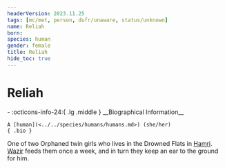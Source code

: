 ```yaml
---
headerVersion: 2023.11.25
tags: [mc/met, person, dufr/unaware, status/unknown]
name: Reliah
born:
species: human
gender: female
title: Reliah
hide_toc: true
---
```

# Reliah
<div class="grid cards ext-narrow-margin ext-one-column" markdown>
- :octicons-info-24:{ .lg .middle } __Biographical Information__

    A [human](<../../species/humans/humans.md>) (she/her)  
    { .bio }

</div>


One of two Orphaned twin girls who lives in the Drowned Flats in [Hamri](<../../gazetteer/west-coast/mawar-confederacy/hamri.md>). [Wazir](<../pcs/mawar-confederacy/wazir.md>) feeds them once a week, and in turn they keep an ear to the ground for him.